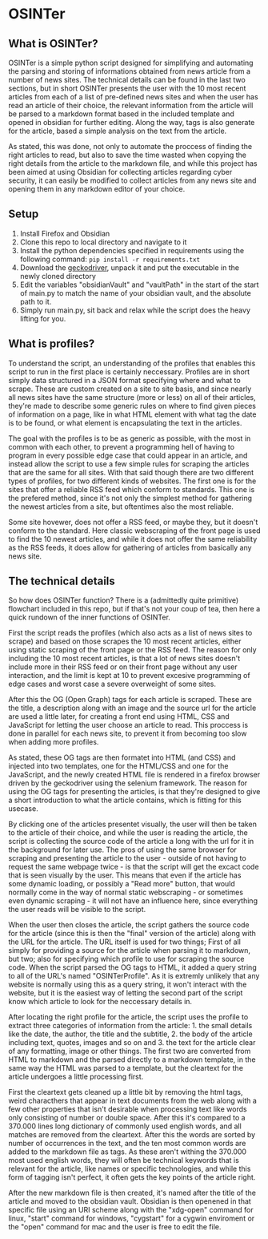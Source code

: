 # OSINTer

## What is OSINTer?
OSINTer is a simple python script designed for simplifying and automating the
parsing and storing of informations obtained from news article from a number of
news sites. The technical details can be found in the last two sections, but in
short OSINTer presents the user with the 10 most recent articles from each of a
list of pre-defined news sites and when the user has read an article of their
choice, the relevant information from the article will be parsed to a markdown
format based in the included template and opened in obsidian for further editing.
Along the way, tags is also generate for the article, based a simple analysis on
the text from the article.

As stated, this was done, not only to automate the proccess of finding the right
articles to read, but also to save the time wasted when copying the right
details from the article to the markdown file, and while this project has been
aimed at using Obsidian for collecting articles regarding cyber security, it can
easily be modified to collect articles from any news site and opening them in
any markdown editor of your choice.

## Setup
1. Install Firefox and Obsidian
2. Clone this repo to local directory and navigate to it
3. Install the python dependencies specified in requirements using the following
   command:
   `pip install -r requirements.txt`
4. Download the [geckodriver](https://github.com/mozilla/geckodriver/releases),
   unpack it and put the executable in the newly cloned directory
6. Edit the variables "obsidianVault" and "vaultPath" in the start of the start
   of main.py to match the name of your obsidian vault, and the absolute path
   to it.
7. Simply run main.py, sit back and relax while the script does the heavy
   lifting for you.


## What is profiles?
To understand the script, an understanding of the profiles that enables this
script to run in the first place is certainly neccessary. Profiles are in short
simply data structured in a JSON format specifying where and what to scrape.
These are custom created on a site to site basis, and since nearly all news
sites have the same structure (more or less) on all of their articles, they're
made to describe some generic rules on where to find given pieces of information
on a page, like in what HTML element with what tag the date is to be found, or
what element is encapsulating the text in the articles.

The goal with the profiles is to be as generic as possible, with the most in
common with each other, to prevent a programming hell of having to program in
every possible edge case that could appear in an article, and instead allow the
script to use a few simple rules for scraping the articles that are the same for
all sites. With that said though there are two different types of profiles, for
two different kinds of websites. The first one is for the sites that offer a
reliable RSS feed which conform to standards. This one is the prefered method,
since it's not only the simplest method for gathering the newest articles from a
site, but oftentimes also the most reliable.

Some site hovewer, does not offer a RSS feed, or maybe they, but it doesn't
conform to the standard. Here classic webscraping of the front page is used to
find the 10 newest articles, and while it does not offer the same reliability as
the RSS feeds, it does allow for gathering of articles from basically any
news site.

## The technical details
So how does OSINTer function? There is a (admittedly quite primitive) flowchart
included in this repo, but if that's not your coup of tea, then here a quick
rundown of the inner functions of OSINTer.

First the script reads the profiles (which also acts as a list of news sites to
scrape) and based on those scrapes the 10 most recent articles, either using
static scraping of the front page or the RSS feed. The reason for only including
the 10 most recent articles, is that a lot of news sites doesn't include more in
their RSS feed or on their front page without any user interaction, and the limit
is kept at 10 to prevent excesive programming of edge cases and worst case a severe
overweight of some sites.

After this the OG (Open Graph) tags for each article is scraped. These are the
title, a description along with an image and the source url for the article are
used a little later, for creating a front end using HTML, CSS and JavaScript for
letting the user choose an article to read. This proccess is done in parallel for
each news site, to prevent it from becoming too slow when adding more profiles.

As stated, these OG tags are then formatet into HTML (and CSS) and injected into
two templates, one for the HTML/CSS and one for the JavaScript, and the newly
created HTML file is rendered in a firefox browser driven by the geckodriver
using the selenium framework. The reason for using the OG tags for presenting
the articles, is that they're designed to give a short introduction to what the
article contains, which is fitting for this usecase.

By clicking one of the articles presentet visually, the user will then be taken
to the article of their choice, and while the user is reading the article, the
script is collecting the source code of the article a long with the url for it
in the background for later use. The pros of using the same browser for scraping
and presenting the article to the user - outside of not having to request the
same webpage twice - is that the script will get the excact code that is seen
visually by the user. This means that even if the article has some dynamic
loading, or possibly a "Read more" button, that would normally come in the way
of normal static webscraping - or sometimes even dynamic scraping - it will not
have an influence here, since everything the user reads will be visible to the
script.

When the user then closes the article, the script gathers the source code for
the article (since this is then the "final" version of the article) along with
the URL for the article. The URL itself is used for two things; First of all
simply for providing a source for the article when parsing it to markdown, but
two; also for specifying which profile to use for scraping the source code. When
the script parsed the OG tags to HTML, it added a query string to all of the
URL's named "OSINTerProfile". As it is extremly unlikely that any website is
normally using this as a query string, it won't interact with the website, but
it is the easiest way of letting the second part of the script know which
article to look for the neccessary details in.

After locating the right profile for the article, the script uses the profile to
extract three categories of information from the article: 1. the small details
like the date, the author, the title and the subtitle, 2. the body of the
article including text, quotes, images and so on and 3. the text for the
article clear of any formatting, image or other things. The first two are
converted from HTML to markdown and the parsed directly to a markdown template,
in the same way the HTML was parsed to a template, but the cleartext for the article
undergoes a little processing first.

First the cleartext gets cleaned up a little bit by removing the html tags, weird
characthers that appear in text documents from the web along with a few other
properties that isn't desirable when processing text like words only consisting
of number or double space. After this it's compared to a 370.000 lines long
dictionary of commonly used english words, and all matches are removed from the
cleartext. After this the words are sorted by number of occurrences in the text,
and the ten most common words are added to the markdown file as tags. As these
aren't withing the 370.000 most used english words, they will often be technical
keywords that is relevant for the article, like names or specific technologies,
and while this form of tagging isn't perfect, it often gets the key points of
the article right.

After the new markdown file is then created, it's named after the title of the
article and moved to the obsidian vault. Obsidian is then openened in that
specific file using an URI scheme along with the "xdg-open" command for linux,
"start" command for windows, "cygstart" for a cygwin enviroment or the "open"
command for mac and the user is free to edit the file.

